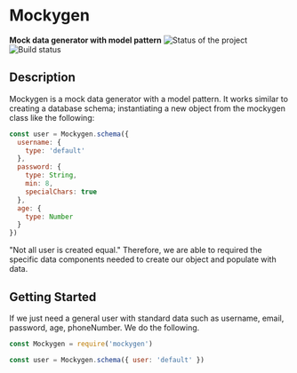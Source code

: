 # Mockygen

**Mock data generator with model pattern**
![Status of the project](https://img.shields.io/badge/Implementation-In%20Development-green.svg) ![Build status](https://img.shields.io/teamcity/http/teamcity.jetbrains.com/s/bt345.svg)

## Description

Mockygen is a mock data generator with a model pattern. It works similar to creating a database schema; instantiating a new object from the mockygen class like the following:

```javascript
const user = Mockygen.schema({
  username: {
    type: 'default'
  },
  password: {
    type: String,
    min: 8,
    specialChars: true
  },
  age: {
    type: Number
  }
})
```

"Not all user is created equal." Therefore, we are able to required the specific data components needed to create our object and populate with data.

## Getting Started

If we just need a general user with standard data such as username, email, password, age, phoneNumber. We do the following.

```javascript
const Mockygen = require('mockygen')

const user = Mockygen.schema({ user: 'default' })
```
